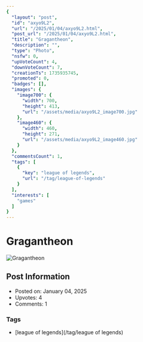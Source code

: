 ```yaml
---
{
  "layout": "post",
  "id": "axyo9L2",
  "url": "/2025/01/04/axyo9L2.html",
  "post_url": "/2025/01/04/axyo9L2.html",
  "title": "Gragantheon",
  "description": "",
  "type": "Photo",
  "nsfw": 0,
  "upVoteCount": 4,
  "downVoteCount": 7,
  "creationTs": 1735935745,
  "promoted": 0,
  "badges": [],
  "images": {
    "image700": {
      "width": 700,
      "height": 413,
      "url": "/assets/media/axyo9L2_image700.jpg"
    },
    "image460": {
      "width": 460,
      "height": 271,
      "url": "/assets/media/axyo9L2_image460.jpg"
    }
  },
  "commentsCount": 1,
  "tags": [
    {
      "key": "league of legends",
      "url": "/tag/league-of-legends"
    }
  ],
  "interests": [
    "games"
  ]
}
---
```


# Gragantheon

![Gragantheon](/assets/media/axyo9L2_image700.jpg)

## Post Information

- Posted on: January 04, 2025
- Upvotes: 4
- Comments: 1

### Tags

- [league of legends](/tag/league of legends)
